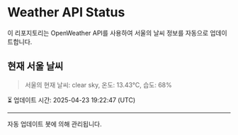 
# Weather API Status

이 리포지토리는 OpenWeather API를 사용하여 서울의 날씨 정보를 자동으로 업데이트합니다.

## 현재 서울 날씨
> 서울의 현재 날씨: clear sky, 온도: 13.43°C, 습도: 68%

⏳ 업데이트 시간: 2025-04-23 19:22:47 (UTC)

---
자동 업데이트 봇에 의해 관리됩니다.
